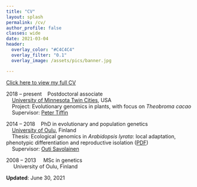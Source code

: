 ```yaml
---
title: "CV"
layout: splash
permalink: /cv/
author_profile: false
classes: wide
date: 2021-03-04
header:
  overlay_color: "#C4C4C4"
  overlay_filter: "0.1"
  overlay_image: /assets/pics/banner.jpg

---
```


<a href="https://thamala.github.io/assets/docs/Hamala_CV_public.pdf" target="_blank">Click here to view my full CV</a>

2018 – present&nbsp;&nbsp;&nbsp;&nbsp;Postdoctoral associate  
&nbsp;&nbsp;&nbsp;&nbsp;[University of Minnesota Twin Cities](https://twin-cities.umn.edu), USA  
&nbsp;&nbsp;&nbsp;&nbsp;Project: Evolutionary genomics in plants, with focus on *Theobroma cacao*  
&nbsp;&nbsp;&nbsp;&nbsp;Supervisor: [Peter Tiffin](https://cbs.umn.edu/tiffin-lab/home)  
	
2014 – 2018&nbsp;&nbsp;&nbsp;&nbsp;PhD in evolutionary and population genetics  
&nbsp;&nbsp;&nbsp;&nbsp;[University of Oulu](https://www.oulu.fi/en), Finland  
&nbsp;&nbsp;&nbsp;&nbsp;Thesis: Ecological genomics in *Arabidopsis lyrata*: local adaptation, phenotypic differentiation and reproductive isolation ([PDF](http://jultika.oulu.fi/files/isbn9789526219073.pdf))  
&nbsp;&nbsp;&nbsp;&nbsp;Supervisor: [Outi Savolainen](https://www.oulu.fi/university/researcher/outi-savolainen)  

2008 – 2013&nbsp;&nbsp;&nbsp;&nbsp;&nbsp;MSc in genetics  
&nbsp;&nbsp;&nbsp;&nbsp;&nbsp;University of Oulu, Finland  
  
__Updated__: June 30, 2021  
